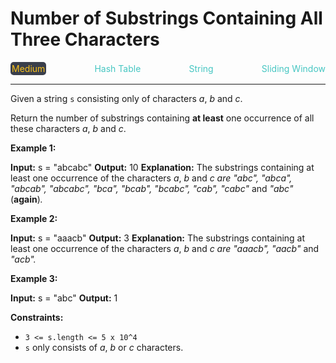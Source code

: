 # Number of Substrings Containing All Three Characters

<div style="display: flex; justify-content: space-between; align-items: center">
<div style="color: #fac31d;
padding: 2px; background-color: #3a3f4b; border-radius: 5px;">Medium</div>
<div style="color: #46c6c2">Hash Table</div>
<div style="color: #46c6c2">String</div>
<div style="color: #46c6c2">Sliding Window</div>
</div>

---

Given a string `s` consisting only of characters _a_, _b_ and _c_.

Return the number of substrings containing **at least** one occurrence of all these characters _a_, _b_ and _c_.

**Example 1:**

**Input:** s = "abcabc"
**Output:** 10
**Explanation:** The substrings containing at least one occurrence of the characters _a_, _b_ and _c are "_abc_", "_abca_", "_abcab_", "_abcabc_", "_bca_", "_bcab_", "_bcabc_", "_cab_", "_cabc_"_ and _"_abc_"_ (**again**)_._ 

**Example 2:**

**Input:** s = "aaacb"
**Output:** 3
**Explanation:** The substrings containing at least one occurrence of the characters _a_, _b_ and _c are "_aaacb_", "_aacb_"_ and _"_acb_"._ 

**Example 3:**

**Input:** s = "abc"
**Output:** 1

**Constraints:**

*   `3 <= s.length <= 5 x 10^4`
*   `s` only consists of _a_, _b_ or _c_ characters.
